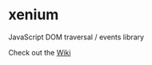 # xenium
JavaScript DOM traversal / events library

Check out the [Wiki](https://github.com/Te5seract/xenium/wiki)
